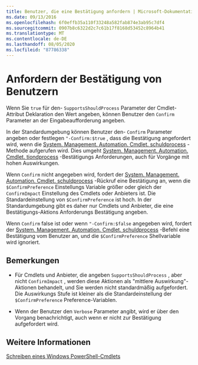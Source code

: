 ```yaml
---
title: Benutzer, die eine Bestätigung anfordern | Microsoft-Dokumentation
ms.date: 09/13/2016
ms.openlocfilehash: 6f0effb35a110f33248a582fab874e3ab95c7df4
ms.sourcegitcommit: 0907b8c6322d2c7c61b17f8168d53452c8964b41
ms.translationtype: MT
ms.contentlocale: de-DE
ms.lasthandoff: 08/05/2020
ms.locfileid: "87786338"
---
```

# <a name="users-requesting-confirmation"></a>Anfordern der Bestätigung von Benutzern

Wenn Sie `true` für den- `SupportsShouldProcess` Parameter der Cmdlet-Attribut Deklaration den Wert angeben, können Benutzer den `Confirm` Parameter an der Eingabeaufforderung angeben.

In der Standardumgebung können Benutzer den- `Confirm` Parameter angeben oder festlegen `"-Confirm:$true` , dass die Bestätigung angefordert wird, wenn die [System. Management. Automation. Cmdlet. schuldprocess](/dotnet/api/System.Management.Automation.Cmdlet.ShouldProcess) -Methode aufgerufen wird. Dies umgeht [System. Management. Automation. Cmdlet. tiondprocess](/dotnet/api/System.Management.Automation.Cmdlet.ShouldProcess) -Bestätigungs Anforderungen, auch für Vorgänge mit hohen Auswirkungen.

Wenn `Confirm` nicht angegeben wird, fordert der [System. Management. Automation. Cmdlet. schuldprocess](/dotnet/api/System.Management.Automation.Cmdlet.ShouldProcess) -Rückruf eine Bestätigung an, wenn die `$ConfirmPreference` Einstellungs Variable größer oder gleich der `ConfirmImpact` Einstellung des Cmdlets oder Anbieters ist. Die Standardeinstellung von `$ConfirmPreference` ist hoch. In der Standardumgebung gibt es daher nur Cmdlets und Anbieter, die eine Bestätigungs-Aktions Anforderungs Bestätigung angeben.

Wenn `Confirm` false ist oder wenn `"-Confirm:$false` angegeben wird, fordert der [System. Management. Automation. Cmdlet. schuldprocess](/dotnet/api/System.Management.Automation.Cmdlet.ShouldProcess) -Befehl eine Bestätigung vom Benutzer an, und die `$ConfirmPreference` Shellvariable wird ignoriert.

## <a name="remarks"></a>Bemerkungen

- Für Cmdlets und Anbieter, die angeben `SupportsShouldProcess` , aber nicht `ConfirmImpact` , werden diese Aktionen als "mittlere Auswirkung"-Aktionen behandelt, und Sie werden nicht standardmäßig aufgefordert. Die Auswirkungs Stufe ist kleiner als die Standardeinstellung der `$ConfirmPreference` Preference-Variablen.

- Wenn der Benutzer den `Verbose` Parameter angibt, wird er über den Vorgang benachrichtigt, auch wenn er nicht zur Bestätigung aufgefordert wird.

## <a name="see-also"></a>Weitere Informationen

[Schreiben eines Windows PowerShell-Cmdlets](./writing-a-windows-powershell-cmdlet.md)

